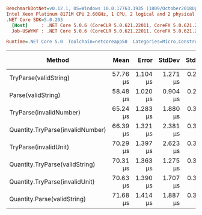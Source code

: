 ``` ini

BenchmarkDotNet=v0.12.1, OS=Windows 10.0.17763.1935 (1809/October2018Update/Redstone5)
Intel Xeon Platinum 8171M CPU 2.60GHz, 1 CPU, 2 logical and 2 physical cores
.NET Core SDK=5.0.203
  [Host]     : .NET Core 5.0.6 (CoreCLR 5.0.621.22011, CoreFX 5.0.621.22011), X64 RyuJIT
  Job-USWYWF : .NET Core 5.0.6 (CoreCLR 5.0.621.22011, CoreFX 5.0.621.22011), X64 RyuJIT

Runtime=.NET Core 5.0  Toolchain=netcoreapp50  Categories=Micro,Construction,Quantity,String  

```
|                           Method |     Mean |    Error |   StdDev |   StdErr |      Min |      Max |   Median | Ratio | MannWhitney(5%) | RatioSD |  Gen 0 | Gen 1 | Gen 2 | Allocated |
|--------------------------------- |---------:|---------:|---------:|---------:|---------:|---------:|---------:|------:|---------------- |--------:|-------:|------:|------:|----------:|
|            TryParse(validString) | 57.76 μs | 1.104 μs | 1.271 μs | 0.284 μs | 56.27 μs | 60.57 μs | 57.43 μs |  0.99 |            Same |    0.03 | 1.6637 |     - |     - |  32.32 KB |
|               Parse(validString) | 58.48 μs | 1.020 μs | 0.904 μs | 0.242 μs | 57.39 μs | 60.38 μs | 58.25 μs |  1.00 |            Base |    0.00 | 1.6637 |     - |     - |  32.34 KB |
|          TryParse(invalidNumber) | 65.24 μs | 1.283 μs | 1.880 μs | 0.349 μs | 62.43 μs | 68.49 μs | 65.06 μs |  1.11 |          Slower |    0.03 | 1.6637 |     - |     - |  31.93 KB |
| Quantity.TryParse(invalidNumber) | 66.39 μs | 1.321 μs | 2.381 μs | 0.372 μs | 63.49 μs | 71.76 μs | 65.47 μs |  1.17 |          Slower |    0.05 | 1.6822 |     - |     - |  31.93 KB |
|            TryParse(invalidUnit) | 70.29 μs | 1.397 μs | 2.623 μs | 0.396 μs | 67.46 μs | 77.49 μs | 69.48 μs |  1.20 |          Slower |    0.05 | 1.6822 |     - |     - |  31.78 KB |
|   Quantity.TryParse(validString) | 70.31 μs | 1.363 μs | 1.275 μs | 0.329 μs | 68.93 μs | 72.73 μs | 69.61 μs |  1.20 |          Slower |    0.03 | 1.8088 |     - |     - |  35.36 KB |
|   Quantity.TryParse(invalidUnit) | 70.63 μs | 1.390 μs | 1.707 μs | 0.364 μs | 68.81 μs | 74.32 μs | 69.96 μs |  1.22 |          Slower |    0.04 | 1.6822 |     - |     - |  31.78 KB |
|      Quantity.Parse(validString) | 71.68 μs | 1.414 μs | 1.887 μs | 0.377 μs | 69.02 μs | 76.29 μs | 71.29 μs |  1.22 |          Slower |    0.04 | 1.8088 |     - |     - |  35.36 KB |
